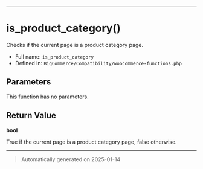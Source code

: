 ***

# is_product_category()

Checks if the current page is a product category page.




* Full name: `is_product_category`
* Defined in: `BigCommerce/Compatibility/woocommerce-functions.php`

## Parameters

This function has no parameters.

## Return Value

**bool**

True if the current page is a product category page, false otherwise.

***
> Automatically generated on 2025-01-14
